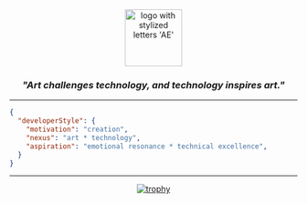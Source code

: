 <div align="center">
    <picture>
      <source media="(prefers-color-scheme: dark)" srcset="https://i.imgur.com/xeKO8i1.png">
      <source media="(prefers-color-scheme: light)" srcset="https://i.imgur.com/QGQPTUl.png">
      <img alt="logo with stylized letters 'AE'" width="100px" />
    </picture>
    <h3><i>"Art challenges technology, and technology inspires art."</i></h3>
</div>

<hr />

```json
{
  "developerStyle": {
    "motivation": "creation",
    "nexus": "art * technology",
    "aspiration": "emotional resonance * technical excellence",
  }
}
```

<hr />

<div align="center">
    <a href="https://github.com/ryo-ma/github-profile-trophy">
        <img src="https://github-profile-trophy.vercel.app/?username=praerie&column=5&row=1&margin-w=5&theme=tokyonight" alt="trophy" />
    </a>
</div>
